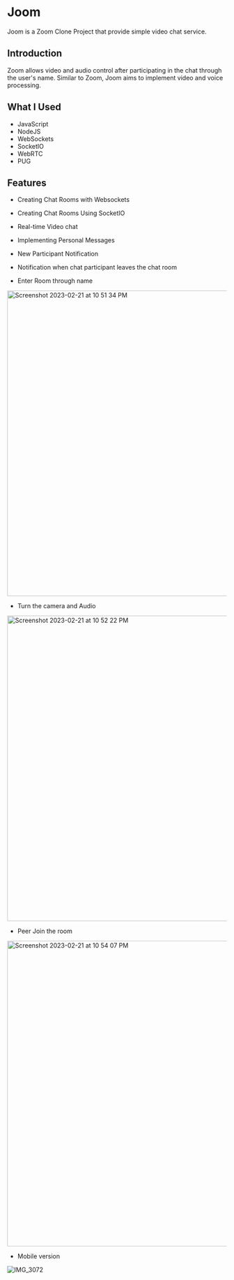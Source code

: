 # Joom

Joom is a Zoom Clone Project that provide simple video chat service.

## Introduction
Zoom allows video and audio control after participating in the chat through the user's name. Similar to Zoom, Joom aims to implement video and voice processing.

## What I Used
- JavaScript
- NodeJS
- WebSockets
- SocketIO
- WebRTC
- PUG

## Features

- Creating Chat Rooms with Websockets
- Creating Chat Rooms Using SocketIO
- Real-time Video chat
- Implementing Personal Messages
- New Participant Notification
- Notification when chat participant leaves the chat room

- Enter Room through name

<img width="700" alt="Screenshot 2023-02-21 at 10 51 34 PM" src="https://user-images.githubusercontent.com/46692136/222914286-e0d18687-1e11-4848-a85e-1d5d5326f8cb.png">

- Turn the camera and Audio

<img width="700" alt="Screenshot 2023-02-21 at 10 52 22 PM" src="https://user-images.githubusercontent.com/46692136/222914236-3f10b8e9-206e-4e40-a8e0-d2b219062298.png">

- Peer Join the room

<img width="700" alt="Screenshot 2023-02-21 at 10 54 07 PM" src="https://user-images.githubusercontent.com/46692136/222914300-f66687a2-ae5c-4ed6-85b0-1b51bbc6a801.png">

- Mobile version

![IMG_3072](https://user-images.githubusercontent.com/46692136/222914317-587c3815-01cb-4665-aac9-24df328c5b55.jpg)
